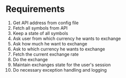 # Requirements

1. Get API address from config file
2. Fetch all symbols from API
3. Keep a state of all symbols
4. Ask user from which currency he wants to exchange
5. Ask how much he want to exchange
6. Ask to which currency he wants to exchange
7. Fetch the current exchange rate
8. Do the exchange
9. Maintain exchanges state for the user's session
10. Do necessary exception handling and logging